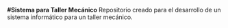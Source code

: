 **#Sistema para Taller Mecánico**
Repositorio creado para el desarrollo de un sistema informático para un taller mecánico.
